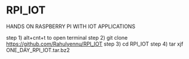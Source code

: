 # RPI_IOT
HANDS ON RASPBERRY PI WITH IOT APPLICATIONS

step 1) alt+cnt+t to open terminal
step 2) git clone https://github.com/Rahulyennu/RPI_IOT
step 3) cd RPI_IOT
step 4) tar xjf ONE_DAY_RPI_IOT.tar.bz2
